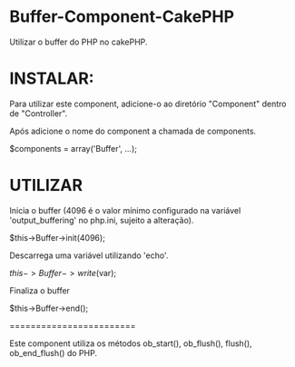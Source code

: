 Buffer-Component-CakePHP
========================

Utilizar o buffer do PHP no cakePHP.

# INSTALAR:

Para utilizar este component, adicione-o ao diretório "Component" dentro de "Controller".

Após adicione o nome do component a chamada de components.

$components = array('Buffer', ...);

# UTILIZAR

Inicia o buffer (4096 é o valor mínimo configurado na variável 'output_buffering' no php.ini, sujeito a alteração).

$this->Buffer->init(4096);

Descarrega uma variável utilizando 'echo'.

$this->Buffer->write($var);

Finaliza o buffer

$this->Buffer->end();

========================

Este component utiliza os métodos ob_start(), ob_flush(), flush(), ob_end_flush() do PHP.